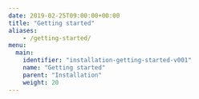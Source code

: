 ```yaml
---
date: 2019-02-25T09:00:00+00:00
title: "Getting started"
aliases:
    - /getting-started/
menu:
  main:
    identifier: "installation-getting-started-v001"
    name: "Getting started"
    parent: "Installation"
    weight: 20
---
```

